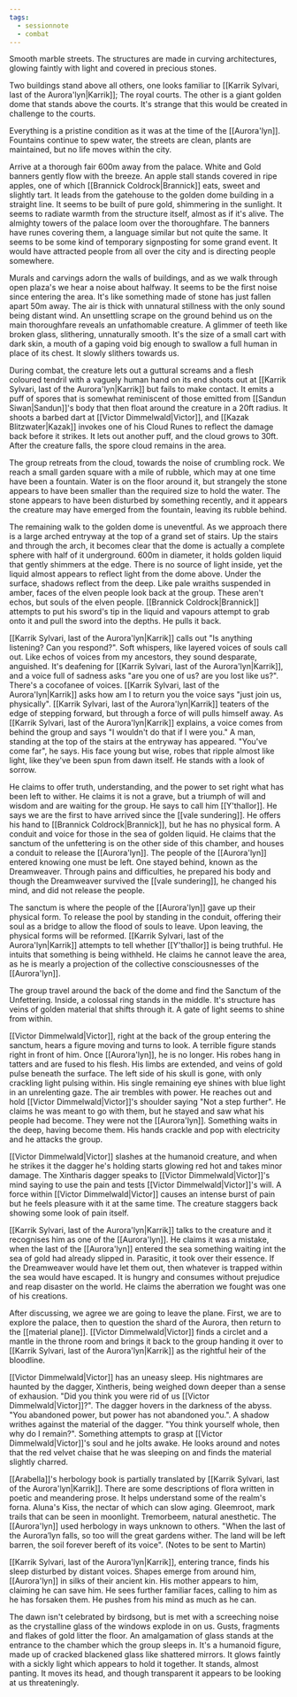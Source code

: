```yaml
---
tags:
  - sessionnote
  - combat
---
```

Smooth marble streets. The structures are made in curving architectures, glowing faintly with light and covered in precious stones.

Two buildings stand above all others, one looks familiar to [[Karrik Sylvari, last of the Aurora'lyn|Karrik]]; The royal courts. The other is a giant golden dome that stands above the courts. It's strange that this would be created in challenge to the courts.

Everything is a pristine condition as it was at the time of the [[Aurora'lyn]]. Fountains continue to spew water, the streets are clean, plants are maintained, but no life moves within the city.

Arrive at a thorough fair 600m away from the palace. White and Gold banners gently flow with the breeze. An apple stall stands covered in ripe apples, one of which [[Brannick Coldrock|Brannick]] eats, sweet and slightly tart. It leads from the gatehouse to the golden dome building in a straight line. It seems to be built of pure gold, shimmering in the sunlight. It seems to radiate warmth from the structure itself, almost as if it's alive. The almighty towers of the palace loom over the thoroughfare. The banners have runes covering them, a language similar but not quite the same. It seems to be some kind of temporary signposting for some grand event. It would have attracted people from all over the city and is directing people somewhere.

Murals and carvings adorn the walls of buildings, and as we walk through open plaza's we hear a noise about halfway. It seems to be the first noise since entering the area. It's like something made of stone has just fallen apart 50m away. The air is thick with unnatural stillness with the only sound being distant wind. An unsettling scrape on the ground behind us on the main thoroughfare reveals an unfathomable creature. A glimmer of teeth like broken glass, slithering, unnaturally smooth. It's the size of a small cart with dark skin, a mouth of a gaping void big enough to swallow a full human in place of its chest. It slowly slithers towards us.

During combat, the creature lets out a guttural screams and a flesh coloured tendril with a vaguely human hand on its end shoots out at [[Karrik Sylvari, last of the Aurora'lyn|Karrik]] but fails to make contact. It emits a puff of spores that is somewhat reminiscent of those emitted from [[Sandun Siwan|Sandun]]'s body that then float around the creature in a 20ft radius. It shoots a barbed dart at [[Victor Dimmelwald|Victor]], and [[Kazak Blitzwater|Kazak]] invokes one of his Cloud Runes to reflect the damage back before it strikes. It lets out another puff, and the cloud grows to 30ft. After the creature falls, the spore cloud remains in the area.

The group retreats from the cloud, towards the noise of crumbling rock. We reach a small garden square with a mile of rubble, which may at one time have been a fountain. Water is on the floor around it, but strangely the stone appears to have been smaller than the required size to hold the water. The stone appears to have been disturbed by something recently, and it appears the creature may have emerged from the fountain, leaving its rubble behind.

The remaining walk to the golden dome is uneventful. As we approach there is a large arched entryway at the top of a grand set of stairs. Up the stairs and through the arch, it becomes clear that the dome is actually a complete sphere with half of it underground. 600m in diameter, it holds golden liquid that gently shimmers at the edge. There is no source of light inside, yet the liquid almost appears to reflect light from the dome above. Under the surface, shadows reflect from the deep. Like pale wraiths suspended in amber, faces of the elven people look back at the group. These aren't echos, but souls of the elven people. [[Brannick Coldrock|Brannick]] attempts to put his sword's tip in the liquid and vapours attempt to grab onto it and pull the sword into the depths. He pulls it back.

[[Karrik Sylvari, last of the Aurora'lyn|Karrik]] calls out "Is anything listening? Can you respond?". Soft whispers, like layered voices of souls call out. Like echos of voices from my ancestors, they sound desparate, anguished. It's deafening for [[Karrik Sylvari, last of the Aurora'lyn|Karrik]], and a voice full of sadness asks "are you one of us? are you lost like us?". There's a cocofanee of voices. [[Karrik Sylvari, last of the Aurora'lyn|Karrik]] asks how am I to return you the voice says "just join us, physically". [[Karrik Sylvari, last of the Aurora'lyn|Karrik]] teaters of the edge of stepping forward, but through a force of will pulls himself away. As [[Karrik Sylvari, last of the Aurora'lyn|Karrik]] explains, a voice comes from behind the group and says "I wouldn't do that if I were you." A man, standing at the top of the stairs at the entryway has appeared. "You've come far", he says. His face young but wise, robes that ripple almost like light, like they've been spun from dawn itself. He stands with a look of sorrow.

He claims to offer truth, understanding, and the power to set right what has been left to wither. He claims it is not a grave, but a triumph of will and wisdom and are waiting for the group. He says to call him [[Y'thallor]]. He says we are the first to have arrived since the [[vale sundering]]. He offers his hand to [[Brannick Coldrock|Brannick]], but he has no physical form. A conduit and voice for those in the sea of golden liquid. He claims that the sanctum of the unfettering is on the other side of this chamber, and houses a conduit to release the [[Aurora'lyn]]. The people of the [[Aurora'lyn]] entered knowing one must be left. One stayed behind, known as the Dreamweaver. Through pains and difficulties, he prepared his body and though the Dreamweaver survived the [[vale sundering]], he changed his mind, and did not release the people.

The sanctum is where the people of the [[Aurora'lyn]] gave up their physical form.
To release the pool by standing in the conduit, offering their soul as a bridge to allow the flood of souls to leave. Upon leaving, the physical forms will be reformed. [[Karrik Sylvari, last of the Aurora'lyn|Karrik]] attempts to tell whether [[Y'thallor]] is being truthful. He intuits that something is being withheld. He claims he cannot leave the area, as he is mearly a projection of the collective consciousnesses of the [[Aurora'lyn]].

The group travel around the back of the dome and find the Sanctum of the Unfettering. Inside, a colossal ring stands in the middle. It's structure has veins of golden material that shifts through it. A gate of light seems to shine from within.

[[Victor Dimmelwald|Victor]], right at the back of the group entering the sanctum, hears a figure moving and turns to look. A terrible figure stands right in front of him. Once [[Aurora'lyn]], he is no longer. His robes hang in tatters and are fused to his flesh. His limbs are extended, and veins of gold pulse beneath the surface. The left side of his skull is gone, with only crackling light pulsing within. His single remaining eye shines with blue light in an unrelenting gaze. The air trembles with power. He reaches out and hold [[Victor Dimmelwald|Victor]]'s shoulder saying "Not a step further". He claims he was meant to go with them, but he stayed and saw what his people had become. They were not the [[Aurora'lyn]]. Something waits in the deep, having become them. His hands crackle and pop with electricity and he attacks the group.

[[Victor Dimmelwald|Victor]] slashes at the humanoid creature, and when he strikes it the dagger he's holding starts glowing red hot and takes minor damage. The Xintharis dagger speaks to [[Victor Dimmelwald|Victor]]'s mind saying to use the pain and tests [[Victor Dimmelwald|Victor]]'s will. A force within [[Victor Dimmelwald|Victor]] causes an intense burst of pain but he feels pleasure with it at the same time. The creature staggers back showing some look of pain itself.

[[Karrik Sylvari, last of the Aurora'lyn|Karrik]] talks to the creature and it recognises him as one of the [[Aurora'lyn]]. He claims it was a mistake, when the last of the [[Aurora'lyn]] entered the sea something waiting int the sea of gold had already slipped in. Parasitic, it took over their essence. If the Dreamweaver would have let them out, then whatever is trapped within the sea would have escaped. It is hungry and consumes without prejudice and reap disaster on the world. He claims the aberration we fought was one of his creations.

After discussing, we agree we are going to leave the plane. First, we are to explore the palace, then to question the shard of the Aurora, then return to the [[material plane]]. [[Victor Dimmelwald|Victor]] finds a circlet and a mantle in the throne room and brings it back to the group handing it over to [[Karrik Sylvari, last of the Aurora'lyn|Karrik]] as the rightful heir of the bloodline.

[[Victor Dimmelwald|Victor]] has an uneasy sleep. His nightmares are haunted by the dagger, Xintheris, being weighed down deeper than a sense of exhausion. "Did you think you were rid of us [[Victor Dimmelwald|Victor]]?". The dagger hovers in the darkness of the abyss. "You abandoned power, but power has not abandoned you.". A shadow writhes against the material of the dagger. "You think yourself whole, then why do I remain?". Something attempts to grasp at [[Victor Dimmelwald|Victor]]'s soul and he jolts awake. He looks around and notes that the red velvet chaise that he was sleeping on and finds the material slightly charred.

[[Arabella]]'s herbology book is partially translated by [[Karrik Sylvari, last of the Aurora'lyn|Karrik]]. There are some descriptions of flora written in poetic and meandering prose. It helps understand some of the realm's forna. Aluna's Kiss, the nectar of which can slow aging. Gleemroot, mark trails that can be seen in moonlight. Tremorbeem, natural anesthetic. The [[Aurora'lyn]] used herbology in ways unknown to others. "When the last of the Aurora’lyn falls, so too will the great gardens wither. The land will be left barren, the soil forever bereft of its voice". (Notes to be sent to Martin)

[[Karrik Sylvari, last of the Aurora'lyn|Karrik]], entering trance, finds his sleep disturbed by distant voices. Shapes emerge from around him, [[Aurora'lyn]] in silks of their ancient kin. His mother appears to him, claiming he can save him. He sees further familiar faces, calling to him as he has forsaken them. He pushes from his mind as much as he can.

The dawn isn't celebrated by birdsong, but is met with a screeching noise as the crystalline glass of the windows explode in on us. Gusts, fragments and flakes of gold litter the floor. An amalgamation of glass stands at the entrance to the chamber which the group sleeps in. It's a humanoid figure, made up of cracked blackened glass like shattered mirrors. It glows faintly with a sickly light which appears to hold it together. It stands, almost panting. It moves its head, and though transparent it appears to be looking at us threateningly.